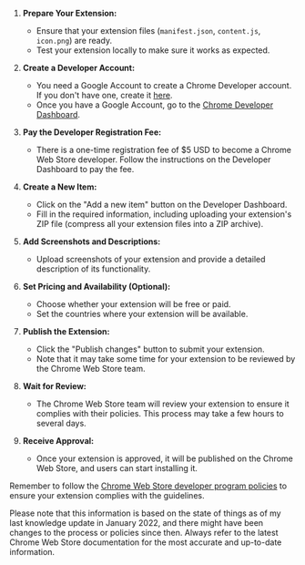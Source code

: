 1. **Prepare Your Extension:**

   - Ensure that your extension files (`manifest.json`, `content.js`, `icon.png`) are ready.
   - Test your extension locally to make sure it works as expected.

2. **Create a Developer Account:**

   - You need a Google Account to create a Chrome Developer account. If you don't have one, create it [here](https://accounts.google.com/signup).
   - Once you have a Google Account, go to the [Chrome Developer Dashboard](https://chrome.google.com/webstore/developer/dashboard).

3. **Pay the Developer Registration Fee:**

   - There is a one-time registration fee of $5 USD to become a Chrome Web Store developer. Follow the instructions on the Developer Dashboard to pay the fee.

4. **Create a New Item:**

   - Click on the "Add a new item" button on the Developer Dashboard.
   - Fill in the required information, including uploading your extension's ZIP file (compress all your extension files into a ZIP archive).

5. **Add Screenshots and Descriptions:**

   - Upload screenshots of your extension and provide a detailed description of its functionality.

6. **Set Pricing and Availability (Optional):**

   - Choose whether your extension will be free or paid.
   - Set the countries where your extension will be available.

7. **Publish the Extension:**

   - Click the "Publish changes" button to submit your extension.
   - Note that it may take some time for your extension to be reviewed by the Chrome Web Store team.

8. **Wait for Review:**

   - The Chrome Web Store team will review your extension to ensure it complies with their policies. This process may take a few hours to several days.

9. **Receive Approval:**
   - Once your extension is approved, it will be published on the Chrome Web Store, and users can start installing it.

Remember to follow the [Chrome Web Store developer program policies](https://developer.chrome.com/docs/webstore/program_policies/) to ensure your extension complies with the guidelines.

Please note that this information is based on the state of things as of my last knowledge update in January 2022, and there might have been changes to the process or policies since then. Always refer to the latest Chrome Web Store documentation for the most accurate and up-to-date information.
